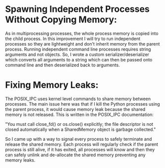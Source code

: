 # Spawning Independent Processes Without Copying Memory:

As in multiprocessing processes, the whole process memory is copied into the child process. In this improvement I will try to run independent processes so they are lightweight and don't inherit memory from the parent process.
Running independent command line processes requires string arguments and not objects.
So, I wrote a custom serializer/deserializer which converts all arguments to a string which can then be passed onto command line and then deserialized back to arguments.


# Fixing Memory Leaks:
The POSIX_IPC uses kernel level commands to share memory between processes. The main issue here was that if I kill the Python processes using the parent process, it would cause memory leak because the shared memory is not released. This is written in the POSIX_IPC documentation:

"You must call close_fd() or os.close() explicitly; the file descriptor is not closed automatically when a SharedMemory object is garbage collected."

So I came up with a way to signal every process to safely terminate and release the shared memory.
Each process will regularly check if the parent process is still alive, if it has exited, all processes will know and then they can safely unlink and de-allocate the shared memory preventing any memory leaks.
